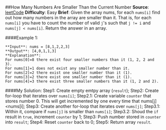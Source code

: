 ##How Many Numbers Are Smaller Than the Current Number
**Source**: [leetCode](https://leetcode.com/problems/how-many-numbers-are-smaller-than-the-current-number/)
**Difficulty**: Easy
**Brief**:
Given the array nums, for each ```nums[i]``` find out how many numbers in the array are smaller than it. That is, for each ```nums[i]``` you have to count the number of valid ```j```'s such that ```j != i``` and ```nums[j] < nums[i]```.
Return the answer in an array.

####Example 1:
```
**Input**: nums = [8,1,2,2,3]
**Output**: [4,0,1,1,3]
**Explanation**: 
For nums[0]=8 there exist four smaller numbers than it (1, 2, 2 and 3). 
For nums[1]=1 does not exist any smaller number than it.
For nums[2]=2 there exist one smaller number than it (1). 
For nums[3]=2 there exist one smaller number than it (1). 
For nums[4]=3 there exist three smaller numbers than it (1, 2 and 2).
```

####My Solution:
Step1: Create empty emtpy array (```result```);
Step2: Create for-loop that iterates over ```nums[i]```;
Step2.1: Create variable ```counter``` that stores number 0. This will get incremented by one every time that nums[j]<nums[i];
Step3: Create another for-loop that iterates over ```nums[j]```;
Step3.1: Within it, compare if ```nums[j]``` is smaller than ```nums[i]```;
Step3.2: Shoud the ```if``` result in ```true```, increment ```counter``` by 1;
Step3: Push number stored in ```counter``` into ```result```;
Step4: Reset ```counter``` back to 0;
Step5: Return array ```result```.
